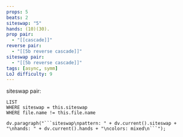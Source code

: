 ```yaml
---
props: 5
beats: 2
siteswap: "5"
hands: (10)(30).
prop pair:
  - "[[cascade]]"
reverse pair:
  - "[[5b reverse cascade]]"
siteswap pair:
  - "[[5b reverse cascade]]"
tags: [async, symm]
LoJ difficulty: 9
---
```

siteswap pair:
```dataview
LIST
WHERE siteswap = this.siteswap
WHERE file.name != this.file.name
```
```dataviewjs
dv.paragraph("```siteswap\npattern: " + dv.current().siteswap + "\nhands: " + dv.current().hands + "\ncolors: mixed\n```");
```
